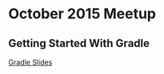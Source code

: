 # October 2015 Meetup

## Getting Started With Gradle 

[Gradle Slides](https://docs.google.com/presentation/d/1zrYEbFYERcSvIcskVHmlY_7k4uwePdzJw0mc4xiC7-Q/edit?usp=sharing)